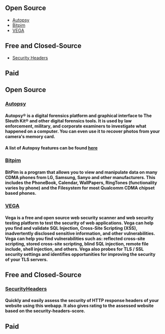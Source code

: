 ## Open Source
* [Autopsy](#Autopsy)
* [Bitpim](#Bitpim)
* [VEGA](#VEGA)
## Free and Closed-Source
* [Security Headers](#SecurityHeaders)
## Paid

## Open Source
### [Autopsy](https://www.sleuthkit.org/autopsy/download.php)
#### Autopsy® is a digital forensics platform and graphical interface to The Sleuth Kit® and other digital forensics tools. It is used by law enforcement, military, and corporate examiners to investigate what happened on a computer. You can even use it to recover photos from your camera's memory card.
#### A list of Autopsy features can be found [here](https://www.sleuthkit.org/autopsy/features.php)
### [Bitpim](http://www.bitpim.org/#download)
#### BitPim is a program that allows you to view and manipulate data on many CDMA phones from LG, Samsung, Sanyo and other manufacturers. This includes the PhoneBook, Calendar, WallPapers, RingTones (functionality varies by phone) and the Filesystem for most Qualcomm CDMA chipset based phones. 
### [VEGA](https://subgraph.com/vega/download/)
#### Vega is a free and open source web security scanner and web security testing platform to test the security of web applications. Vega can help you find and validate SQL Injection, Cross-Site Scripting (XSS), inadvertently disclosed sensitive information, and other vulnerabilities. Vega can help you find vulnerabilities such as: reflected cross-site scripting, stored cross-site scripting, blind SQL injection, remote file include, shell injection, and others. Vega also probes for TLS / SSL security settings and identifies opportunities for improving the security of your TLS servers.
## Free and Closed-Source
### [SecurityHeaders](https://securityheaders.io)
#### Quickly and easily assess the security of HTTP response headers of your website using this webapp. It also gives rating to the assessed website based on the security-headers-score.
## Paid
